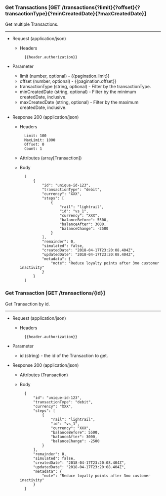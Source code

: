 ### Get Transactions [GET /transactions{?limit}{?offset}{?transactionType}{?minCreatedDate}{?maxCreatedDate}]

Get multiple Transactions.

---
+ Request (application/json)
    + Headers
    
            {{header.authorization}}

+ Parameter
    + limit (number, optional) - {{pagination.limit}}
    + offset (number, optional) - {{pagination.offset}}
    + transactionType (string, optional) - Filter by the transactionType.
    + minCreatedDate (string, optional) - Filter by the minimum createdDate, inclusive.
    + maxCreatedDate (string, optional) - Filter by the maximum createdDate, inclusive.

+ Response 200 (application/json)
    + Headers
        
            Limit: 100
            MaxLimit: 1000
            Offset: 0
            Count: 1
        
    + Attributes (array[Transaction])

    + Body

            [
                {
                    "id": "unique-id-123",
                    "transactionType": "debit",
                    "currency": "XXX",
                    "steps": [
                        {
                            "rail": "lightrail",
                            "id": "vs_1",
                            "currency": "XXX",
                            "balanceBefore": 5500,
                            "balanceAfter": 3000,
                            "balanceChange": -2500
                        }
                    ],
                    "remainder": 0,
                    "simulated": false,
                    "createdDate": "2018-04-17T23:20:08.404Z",
                    "updatedDate": "2018-04-17T23:20:08.404Z",
                    "metadata": {
                        "note": "Reduce loyalty points after 3mo customer inactivity"
                    }
                }
            ]

### Get Transaction [GET /transactions/{id}]

Get Transaction by id.

---

+ Request (application/json)
    + Headers
    
            {{header.authorization}}

+ Parameter
    + id (string) - the id of the Transaction to get.

+ Response 200 (application/json)
    + Attributes (Transaction)

    + Body

            {
                "id": "unique-id-123",
                "transactionType": "debit",
                "currency": "XXX",
                "steps": [
                    {
                        "rail": "lightrail",
                        "id": "vs_1",
                        "currency": "XXX",
                        "balanceBefore": 5500,
                        "balanceAfter": 3000,
                        "balanceChange": -2500
                    }
                ],
                "remainder": 0,
                "simulated": false,
                "createdDate": "2018-04-17T23:20:08.404Z",
                "updatedDate": "2018-04-17T23:20:08.404Z",
                "metadata": {
                    "note": "Reduce loyalty points after 3mo customer inactivity"
                }
            }
